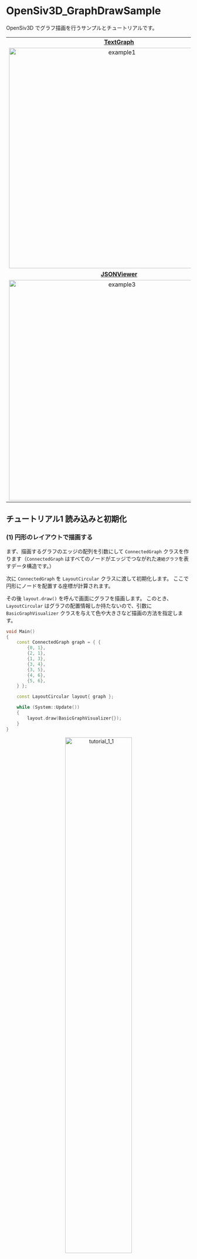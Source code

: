 # OpenSiv3D_GraphDrawSample

OpenSiv3D でグラフ描画を行うサンプルとチュートリアルです。

<table align="center">
    <tr>
        <td align="center"><a href="https://github.com/agehama/OpenSiv3D_GraphDrawSample/blob/main/example/example1_TextGraph.cpp"><b>TextGraph</b></a></td>
	<td align="center"><a href="https://github.com/agehama/OpenSiv3D_GraphDrawSample/blob/main/example/example2_MultipleGraphs.cpp"><b>MultipleGraphs</b></a></td>
    </tr>
    <tr>
        <td align="center"><img alt="example1" src="https://user-images.githubusercontent.com/4939010/125158652-5ebd7b00-e1ad-11eb-99d0-a1b0b0c5cd3e.png" width="600px"></td>
        <td align="center"><img alt="example2" src="https://user-images.githubusercontent.com/4939010/132219773-93b7c7ff-4744-4411-8530-e17841ecfbc8.png" width="600px"></td>
    </tr>
    <tr>
        <td align="center"><a href="https://github.com/agehama/OpenSiv3D_GraphDrawSample/blob/main/example/example3_JSONViewer.cpp"><b>JSONViewer</b></a></td>
	<td align="center"><a href="https://github.com/agehama/OpenSiv3D_GraphDrawSample/blob/main/example/example4_PathSearch.cpp"><b>PathSearch</b></a></td>
    </tr>
    <tr>
        <td align="center"><img alt="example3" src="https://user-images.githubusercontent.com/4939010/125158658-62510200-e1ad-11eb-9657-61ac78c0a1c1.png" width="600px"></td>
        <td align="center"><img alt="example4" src="https://user-images.githubusercontent.com/4939010/125159539-025d5a00-e1b3-11eb-804c-d717ebf368a1.png" width="600px"></td>
    </tr>
</table>

## チュートリアル1 読み込みと初期化

### (1) 円形のレイアウトで描画する

まず、描画するグラフのエッジの配列を引数にして `ConnectedGraph` クラスを作ります（`ConnectedGraph` はすべてのノードがエッジでつながれた`連結グラフ`を表すデータ構造です。）

次に `ConnectedGraph` を `LayoutCircular` クラスに渡して初期化します。
ここで円形にノードを配置する座標が計算されます。

その後 `layout.draw()` を呼んで画面にグラフを描画します。
このとき、`LayoutCircular` はグラフの配置情報しか持たないので、引数に `BasicGraphVisualizer` クラスを与えて色や大きさなど描画の方法を指定します。

```cpp
void Main()
{
	const ConnectedGraph graph = { {
		{0, 1},
		{2, 1},
		{1, 3},
		{3, 4},
		{3, 5},
		{4, 6},
		{5, 6},
	} };

	const LayoutCircular layout{ graph };

	while (System::Update())
	{
		layout.draw(BasicGraphVisualizer{});
	}
}
```

<p align="center">
  <img alt="tutorial_1_1" src="https://user-images.githubusercontent.com/4939010/121796481-4b71cb00-cc54-11eb-8295-1e2fbbfd1285.png" width="60%">
</p>

### (2) 力学モデルによるレイアウトで描画する

今度は `LayoutForceDirected` クラスに `ConnectedGraph` を渡して  ForceDirected レイアウトを行います。

`LayoutForceDirected` のレイアウト計算は複雑なグラフに対して時間がかかるため、Circular レイアウトと異なり通常は `layout.update()` を呼んだタイミングでのみ行われます。

ここでは、例として簡単なグラフを扱うので、設定に `.startImmediately = StartImmediately::Yes` を指定してレイアウト計算をその場で実行します（複雑なグラフをループで少しずつ計算する方法は [チュートリアル3 インタラクティブな描画](#チュートリアル3-インタラクティブな描画) を参照してください。）

```cpp
void Main()
{
	const ConnectedGraph graph = { {
		{0, 1},
		{2, 1},
		{1, 3},
		{3, 4},
		{3, 5},
		{4, 6},
		{5, 6},
	} };

	const LayoutForceDirected layout{ graph, ForceDirectedConfig{ .startImmediately = StartImmediately::Yes } };

	while (System::Update())
	{
		layout.draw(BasicGraphVisualizer{});
	}
}
```

<p align="center">
  <img alt="tutorial_1_2" src="https://user-images.githubusercontent.com/4939010/121796483-50367f00-cc54-11eb-912d-d14b16025eb7.png" width="60%">
</p>

### (3) ファイルからグラフを読み込む

ファイルからグラフを読み込むには `GraphLoader` クラスを使います。

`GraphLoader` は入力に以下の形式をサポートします。
- Matrix Market Exchange Formats 形式 (.mtx)
- エッジリスト (.txt)
- `Array<GraphEdge>`

`GraphLoader` で読み込んだグラフは連結成分ごとに分解されて、それぞれの `ConnectedGraph` には添え字アクセスすることができます。

```cpp
void Main()
{
	const GraphLoader loader(U"example/primitives.mtx");

	const ForceDirectedConfig config{
		.startImmediately = StartImmediately::Yes,
	};

	int32 index = 0;
	LayoutForceDirected layout{ loader[index], config };

	const Font font{ 24 };

	while (System::Update())
	{
		if (KeySpace.down())
		{
			index = (index + 1) % loader.size();

			layout = LayoutForceDirected{ loader[index], config };
		}

		layout.draw(BasicGraphVisualizer{});

		font(U"グラフ", index + 1, U"/", loader.size(), U"（Space キーでグラフを切り替える）").draw(0, 0, Palette::Yellow);
	}
}
```

<p align="center">
  <img alt="tutorial_1_3" src="https://user-images.githubusercontent.com/4939010/121870409-fca06000-cd3d-11eb-912a-11eca0e95348.gif" width="60%">
</p>

## チュートリアル2 配置と描画

### (1) Rect で指定した範囲に描画する

`layout.setDrawArea()` で描画する範囲を指定することができます。

例として `Rect` の端を掴んで描画範囲を動かせるプログラムを作ってみます。

```cpp
void Main()
{
	const GraphLoader loader{ U"example/simpleGraph.txt" };

	auto layout = LayoutForceDirected{ loader[0], ForceDirectedConfig{ .startImmediately = StartImmediately::Yes } };

	RectF rect = Scene::Rect().stretched(-100);

	const BasicGraphVisualizer visualizer;

	while (System::Update())
	{
		rect.drawFrame(2.0);

		const Circle cursorCircle{ Cursor::Pos(), 30.0 };

		const bool mouseOverLeft = rect.left().intersects(cursorCircle);
		const bool mouseOverRight = rect.right().intersects(cursorCircle);
		const bool mouseOverTop = rect.top().intersects(cursorCircle);
		const bool mouseOverBottom = rect.bottom().intersects(cursorCircle);

		Cursor::SetDefaultStyle(CursorStyle::Default);

		if (mouseOverLeft || mouseOverRight)
		{
			Cursor::SetDefaultStyle(CursorStyle::ResizeLeftRight);
		}
		else if (mouseOverTop || mouseOverBottom)
		{
			Cursor::SetDefaultStyle(CursorStyle::ResizeUpDown);
		}

		if (MouseL.pressed())
		{
			if (mouseOverLeft)
			{
				rect = RectF(Arg::bottomRight = rect.br(), rect.br().x - Cursor::Pos().x, rect.h);
			}
			else if (mouseOverRight)
			{
				rect = RectF(Arg::topLeft = rect.tl(), Cursor::Pos().x - rect.tl().x, rect.h);
			}
			else if (mouseOverTop)
			{
				rect = RectF(Arg::bottomRight = rect.br(), rect.w, rect.br().y - Cursor::Pos().y);
			}
			else if (mouseOverBottom)
			{
				rect = RectF(Arg::topLeft = rect.tl(), rect.w, Cursor::Pos().y - rect.tl().y);
			}
		}

		layout.setDrawArea(rect);

		layout.draw(visualizer);
	}
}
```

<p align="center">
  <img alt="tutorial_2_1" src="https://user-images.githubusercontent.com/4939010/121796403-a7881f80-cc53-11eb-8046-34e89ab52821.gif" width="60%">
</p>



### (2) 色を変える

`BasicGraphVisualizer` の引数にノードの半径、エッジの太さ、ノードの色、エッジの色を指定することができます。

```diff
	RectF rect = Scene::Rect().stretched(-100);

-	const BasicGraphVisualizer visualizer;
+	Scene::SetBackground(Color(U"#f7f1cf"));
+	BasicGraphVisualizer visualizer{ 15, 5, Color(U"#7adb6b"), Color(U"#e5da9a") };

	while (System::Update())
```

また、`layout.setDrawArea()` は渡された `Rect` にノードの中心座標を揃えるため、(1) のプログラムは描画したときに外側のノードがはみ出ています。
これを描画範囲にぴったり収めるにはノードの半径分縮めた `Rect` を `layout.setDrawArea()` に渡すようにします。
```diff
		}

-		layout.setDrawArea(rect);
+		layout.setDrawArea(rect.stretched(-visualizer.m_nodeRadius));

		layout.draw(visualizer);
```

<p align="center">
  <img alt="tutorial_2_2" src="https://user-images.githubusercontent.com/4939010/121796412-b7076880-cc53-11eb-8acb-51c56eece551.png" width="60%">
</p>

### (3) ラベルを付ける

`BasicGraphVisualizer` クラスを継承して描画関数をカスタマイズすることができます。

`drawNode()` をオーバーライドしてノードの描画をラベル付きにする `LabelGraphVisualizer` クラスを作ってみましょう。

ついでに `drawEdge()` も書き換えてエッジの描画スタイルを点線に変更してみます。

```cpp
class LabelGraphVisualizer : public BasicGraphVisualizer
{
public:

	explicit LabelGraphVisualizer(const Font& font, ColorF fontColor, double nodeRadius = 10.0, double edgeThickness = 1.0, ColorF nodeColor = Palette::White, ColorF edgeColor = ColorF(0.8))
		: BasicGraphVisualizer{ nodeRadius, edgeThickness, nodeColor, edgeColor }
		, m_labelFont(font)
		, m_labelColor(fontColor)
	{}

	virtual ~LabelGraphVisualizer() = default;

	virtual void drawNode(const Vec2& pos, GraphEdge::IndexType nodeIndex) const override
	{
		pos.asCircle(m_nodeRadius).draw(m_nodeColor);
		m_labelFont(nodeIndex).drawAt(pos, m_labelColor);
	}

	virtual void drawEdge(const Line& line, GraphEdge::IndexType, GraphEdge::IndexType) const override
	{
		line.draw(LineStyle::RoundDot, m_edgeThickness, m_edgeColor);
	}

	Font m_labelFont;

	ColorF m_labelColor;
};
```

そして `visualizer` を上で定義した `LabelGraphVisualizer` に置き換えます。

```diff
	Scene::SetBackground(Color(U"#f7f1cf"));
-	BasicGraphVisualizer visualizer{ 15, 5, Color(U"#7adb6b"), Color(U"#e5da9a") };
+	LabelGraphVisualizer visualizer{ Font{16, Typeface::Heavy }, Color(U"#f7f1cf"), 15, 5, Color(U"#7adb6b"), Color(U"#e5da9a") };

	while (System::Update())
```

<p align="center">
  <img alt="tutorial_2_3" src="https://user-images.githubusercontent.com/4939010/121796413-bc64b300-cc53-11eb-894f-6ccdd7f4a53d.png" width="60%">
</p>

### (4) レイアウトを固定する

`LayoutForceDirected` は乱数を使うため実行するたびに異なるレイアウトに収束します。
予め乱数のシードを固定することで、同じレイアウトを再現することが可能です。

```diff
	const GraphLoader loader{ U"example/simpleGraph.txt" };

+	GetDefaultRNG().seed(0); // シード値を0に設定

	auto layout = LayoutForceDirected{ loader[0], ForceDirectedConfig{.startImmediately = StartImmediately::Yes } };
```

### (5) 回転する

`Transformer2D` を作って描画範囲ごと回転したりスケールをかけたりすることができます。

```diff
+	double angle = 30_deg;

	while (System::Update())
	{
+		// マウスホイールで回転する
+		angle += Mouse::Wheel() * 0.1;
+
+		const auto mat = Mat3x2::Rotate(angle, Scene::Center());
+		const Transformer2D t(mat, TransformCursor::Yes);

		rect.drawFrame(2.0);
```

<p align="center">
  <img alt="tutorial_2_5_1" src="https://user-images.githubusercontent.com/4939010/122674134-c156d300-d20e-11eb-97bb-d75eb6cfc8f0.gif" width="60%">
</p>

ここで `layout.setDrawArea()` の第二引数に `Mat3x2` を渡せば、描画範囲を固定したままトランスフォームをかけることができます。

```diff
	while (System::Update())
	{
		// マウスホイールで回転する
		angle += Mouse::Wheel() * 0.1;

+		rect.drawFrame(2.0);
+
		const auto mat = Mat3x2::Rotate(angle, Scene::Center());
-		const Transformer2D t(mat, TransformCursor::Yes);
+		const Transformer2D t(mat);

-		rect.drawFrame(2.0);
```

```diff
		}

-		layout.setDrawArea(rect.stretched(-visualizer.m_nodeRadius));
+		layout.setDrawArea(rect.stretched(-visualizer.m_nodeRadius), mat);

		layout.draw(visualizer);
	}
```

<p align="center">
  <img alt="tutorial_2_5_2" src="https://user-images.githubusercontent.com/4939010/122674888-f1ec3c00-d211-11eb-86e0-6f269e111552.gif" width="60%">
</p>

### チュートリアル2 ソースコード全体

```cpp
#include <Siv3D.hpp> // OpenSiv3D v0.6

#include "include/GraphDrawing.hpp"

class LabelGraphVisualizer : public BasicGraphVisualizer
{
public:

	explicit LabelGraphVisualizer(const Font& font, ColorF fontColor, double nodeRadius = 10.0, double edgeThickness = 1.0, ColorF nodeColor = Palette::White, ColorF edgeColor = ColorF(0.8))
		: BasicGraphVisualizer{ nodeRadius, edgeThickness, nodeColor, edgeColor }
		, m_labelFont(font)
		, m_labelColor(fontColor)
	{}

	virtual ~LabelGraphVisualizer() = default;

	virtual void drawNode(const Vec2& pos, GraphEdge::IndexType nodeIndex) const override
	{
		pos.asCircle(m_nodeRadius).draw(m_nodeColor);
		m_labelFont(nodeIndex).drawAt(pos, m_labelColor);
	}

	virtual void drawEdge(const Line& line, GraphEdge::IndexType, GraphEdge::IndexType) const override
	{
		line.draw(LineStyle::RoundDot, m_edgeThickness, m_edgeColor);
	}

	Font m_labelFont;

	ColorF m_labelColor;
};

void Main()
{
	const GraphLoader loader{ U"example/simpleGraph.txt" };

	GetDefaultRNG().seed(0); // シード値を0に設定

	auto layout = LayoutForceDirected{ loader[0], ForceDirectedConfig{.startImmediately = StartImmediately::Yes } };

	RectF rect = Scene::Rect().stretched(-100);

	Scene::SetBackground(Color(U"#f7f1cf"));
	LabelGraphVisualizer visualizer{ Font{16, Typeface::Heavy }, Color(U"#f7f1cf"), 15, 5, Color(U"#7adb6b"), Color(U"#e5da9a") };

	double angle = 30_deg;

	while (System::Update())
	{
		// マウスホイールで回転する
		angle += Mouse::Wheel() * 0.1;

		rect.drawFrame(2.0);

		const auto mat = Mat3x2::Rotate(angle, Scene::Center());
		const Transformer2D t(mat);

		const Circle cursorCircle{ Cursor::Pos(), 30.0 };

		const bool mouseOverLeft = rect.left().intersects(cursorCircle);
		const bool mouseOverRight = rect.right().intersects(cursorCircle);
		const bool mouseOverTop = rect.top().intersects(cursorCircle);
		const bool mouseOverBottom = rect.bottom().intersects(cursorCircle);

		Cursor::SetDefaultStyle(CursorStyle::Default);

		if (mouseOverLeft || mouseOverRight)
		{
			Cursor::SetDefaultStyle(CursorStyle::ResizeLeftRight);
		}
		else if (mouseOverTop || mouseOverBottom)
		{
			Cursor::SetDefaultStyle(CursorStyle::ResizeUpDown);
		}

		if (MouseL.pressed())
		{
			if (mouseOverLeft)
			{
				rect = RectF(Arg::bottomRight = rect.br(), rect.br().x - Cursor::Pos().x, rect.h);
			}
			else if (mouseOverRight)
			{
				rect = RectF(Arg::topLeft = rect.tl(), Cursor::Pos().x - rect.tl().x, rect.h);
			}
			else if (mouseOverTop)
			{
				rect = RectF(Arg::bottomRight = rect.br(), rect.w, rect.br().y - Cursor::Pos().y);
			}
			else if (mouseOverBottom)
			{
				rect = RectF(Arg::topLeft = rect.tl(), rect.w, Cursor::Pos().y - rect.tl().y);
			}
		}

		layout.setDrawArea(rect.stretched(-visualizer.m_nodeRadius), mat);

		layout.draw(visualizer);
	}
}
```

## チュートリアル3 インタラクティブな描画

ForceDirected レイアウトを使ってグラフの配置をインタラクティブに編集するアプリケーションを作ってみます。

### (1) ループでグラフをレイアウトする

これまでは全て初期化時にレイアウトの計算を行っていました。
しかし、規模の大きいグラフ（ノード数が10000以上）になるとレイアウトの計算が完了するまでに数十秒かかることもあります。

このような場合、初期化時に計算を行わずにループの中で `layout.update()` を呼ぶことで、描画を更新しながらレイアウトの計算を行うことができます。
`layout.update()` の引数には、計算に使う時間をミリ秒で指定します。
他に重い処理がないプログラムであれば、`16` ミリ秒としておけば 60FPS を維持しながら計算を進めます。

また、これまでは `layout.setDrawArea()` は最初に一度呼んだきりでしたが、レイアウトが更新されるたびに座標が変わるので呼びなおす必要があります。

```cpp
void Main()
{
	const GraphLoader loader{ U"example/sierpinski.txt" };

	const double nodeRadius = 7;
	BasicGraphVisualizer visualizer{ nodeRadius };

	GetDefaultRNG().seed(0);

	LayoutForceDirected layout{ loader[0], ForceDirectedConfig{} };

	while (System::Update())
	{
		layout.update(16);

		layout.setDrawArea(Scene::Rect().stretched(-50));

		layout.draw(visualizer);
	}
}
```

<p align="center">
  <img alt="tutorial_3_1" src="https://user-images.githubusercontent.com/4939010/122638885-bda14e80-d131-11eb-9c53-bcfb083209db.png" width="60%">
</p>

### (2) ノードのマウスクリックを実装する

ノードの現在位置は `layout.activeNodePositions()` で取得することができます。

これを使ってクリックされたノードのインデックスを表示する機能を追加します。

```diff
void Main()
{
+	const Font font(16, Typeface::Heavy);
+
+	Optional<GraphEdge::IndexType> clickedNode;

	const GraphLoader loader{ U"example/sierpinski.txt" };
```

```diff
	while (System::Update())
	{
		layout.update(16);

		layout.setDrawArea(Scene::Rect().stretched(-50));

		layout.draw(visualizer);

+		for (auto& [nodeIndex, nodePos] : layout.activeNodePositions())
+		{
+			const auto nodeCircle = nodePos.asCircle(nodeRadius);
+
+			if (nodeCircle.leftClicked())
+			{
+				clickedNode = nodeIndex;
+			}
+
+			if (clickedNode == nodeIndex)
+			{
+				nodeCircle.draw(Palette::Orange);
+
+				const auto labelPos = nodePos + Circular{ 20, 30_deg };
+				font(nodeIndex).draw(labelPos + Vec2{ 1, 1 }, Palette::Black);
+				font(nodeIndex).draw(labelPos, Palette::Orange);
+			}
+		}
	}
```

<p align="center">
  <img alt="tutorial_3_2" src="https://user-images.githubusercontent.com/4939010/122639035-a020b480-d132-11eb-9194-ca688f32726c.gif" width="60%">
</p>


### (3) マウスでドラッグしてノードを動かす

ノードのクリック判定が取れるようになったので、次はクリックしたノードの座標をカーソル位置に移動するようにします。

まず `config.autoSuspend` を `false` にしてレイアウトが完了しても座標更新を続けるようにします。
そして `config.updateFunction` にはレイアウト計算でそれぞれのノードに対して呼ばれる座標更新関数を設定することができます。
これにクリック中のノードの座標をカーソル位置に移動する処理を加えましょう。

```diff
	GetDefaultRNG().seed(0);

-	LayoutForceDirected layout{ loader[0], ForceDirectedConfig{} };
+	ForceDirectedConfig config
+	{
+		.autoSuspend = false,
+		.initialTimeStep = 0.01, // クリック時の見た目のぶれを小さくするため
+	};
+
+	config.updateFunction = [&](GraphEdge::IndexType nodeIndex, const Vec2& /*oldPos*/, const Vec2& newPos)
+	{
+		if (clickedNode && clickedNode.value() == nodeIndex)
+		{
+			return Cursor::PosF();
+		}
+
+		return newPos;
+	};
+
+	LayoutForceDirected layout{ loader[0], config };
```

あとはマウスを離したときに `clickedNode` をリセットする処理を入れればドラッグ移動ができるようになります。

ただし、これだけだとドラッグしながら描画範囲から出た時に `layout.setDrawArea()` で全体を縮小する処理が連続して走ってしまうため、ドラッグ中は `layout.setDrawArea()` が呼ばれないように変更します。

```diff
	while (System::Update())
	{
		layout.update(16);
		
-		layout.setDrawArea(Scene::Rect().stretched(-50));
+		if (!MouseL.pressed())
+		{
+			clickedNode = none;
+
+			layout.setDrawArea(Scene::Rect().stretched(-50));
+		}

		layout.draw(visualizer);
```

<p align="center">
  <img alt="tutorial_3_3" src="https://user-images.githubusercontent.com/4939010/122639262-ee828300-d133-11eb-8723-736e7d22b1a3.gif" width="60%">
</p>


### チュートリアル3 ソースコード全体

```cpp
#include <Siv3D.hpp> // OpenSiv3D v0.6

#include "include/GraphDrawing.hpp"

void Main()
{
	const Font font(16, Typeface::Heavy);

	Optional<GraphEdge::IndexType> clickedNode;

	const GraphLoader loader{ U"example/sierpinski.txt" };

	const double nodeRadius = 7;
	BasicGraphVisualizer visualizer{ nodeRadius };

	GetDefaultRNG().seed(0);

	ForceDirectedConfig config
	{
		.autoSuspend = false,
		.initialTimeStep = 0.01, // クリック時の見た目のぶれを小さくするため
	};

	config.updateFunction = [&](GraphEdge::IndexType nodeIndex, const Vec2& /*oldPos*/, const Vec2& newPos)
	{
		if (clickedNode && clickedNode.value() == nodeIndex)
		{
			return Cursor::PosF();
		}

		return newPos;
	};

	LayoutForceDirected layout{ loader[0], config };

	while (System::Update())
	{
		layout.update(16);

		if (!MouseL.pressed())
		{
			clickedNode = none;

			layout.setDrawArea(Scene::Rect().stretched(-50));
		}

		layout.draw(visualizer);

		for (auto& [nodeIndex, nodePos] : layout.activeNodePositions())
		{
			const auto nodeCircle = nodePos.asCircle(nodeRadius);

			if (nodeCircle.leftClicked())
			{
				clickedNode = nodeIndex;
			}

			if (clickedNode == nodeIndex)
			{
				nodeCircle.draw(Palette::Orange);

				const auto labelPos = nodePos + Circular{ 20, 30_deg };
				font(nodeIndex).draw(labelPos + Vec2{ 1, 1 }, Palette::Black);
				font(nodeIndex).draw(labelPos, Palette::Orange);
			}
		}
	}
}
```
